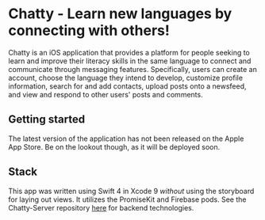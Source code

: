 # Chatty - Learn new languages by connecting with others!
Chatty is an iOS application that provides a platform for people seeking to learn and improve their literacy skills in the same language to connect and communicate through messaging features. Specifically, users can create an account, choose the language they intend to develop, customize profile information, search for and add contacts, upload posts onto a newsfeed, and view and respond to other users' posts and comments.
## Getting started
The latest version of the application has not been released on the Apple App Store. Be on the lookout though, as it will be deployed soon.
## Stack
This app was written using Swift 4 in Xcode 9 *without* using the storyboard for laying out views. It utilizes the PromiseKit and Firebase pods. See the Chatty-Server repository [here](https://www.google.com) for backend technologies.
